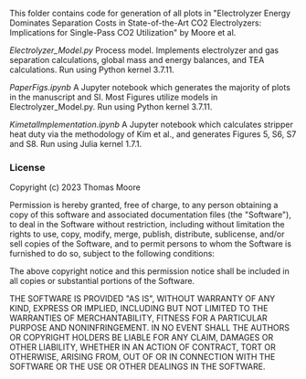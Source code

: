 This folder contains code for generation of all plots in "Electrolyzer Energy 
Dominates Separation Costs in State-of-the-Art CO2 Electrolyzers: Implications 
for Single-Pass CO2 Utilization" by Moore et al. 

*Electrolyzer_Model.py*
Process model. Implements electrolyzer and gas separation calculations, global 
mass and energy balances, and TEA calculations. Run using Python kernel 3.7.11.  

*PaperFigs.ipynb*
A Jupyter notebook which generates the majority of plots in the manuscript and 
SI. Most Figures utilize models in Electrolyzer_Model.py. Run using Python 
kernel 3.7.11.  

*KimetalImplementation.ipynb*
A Jupyter notebook which calculates stripper heat duty via the methodology of 
Kim et al., and generates Figures 5, S6, S7 and S8. Run using Julia kernel 
1.7.1.

### License
Copyright (c) 2023 Thomas Moore

Permission is hereby granted, free of charge, to any person obtaining a copy
of this software and associated documentation files (the "Software"), to deal
in the Software without restriction, including without limitation the rights
to use, copy, modify, merge, publish, distribute, sublicense, and/or sell
copies of the Software, and to permit persons to whom the Software is
furnished to do so, subject to the following conditions:

The above copyright notice and this permission notice shall be included in all
copies or substantial portions of the Software.

THE SOFTWARE IS PROVIDED "AS IS", WITHOUT WARRANTY OF ANY KIND, EXPRESS OR
IMPLIED, INCLUDING BUT NOT LIMITED TO THE WARRANTIES OF MERCHANTABILITY,
FITNESS FOR A PARTICULAR PURPOSE AND NONINFRINGEMENT. IN NO EVENT SHALL THE
AUTHORS OR COPYRIGHT HOLDERS BE LIABLE FOR ANY CLAIM, DAMAGES OR OTHER
LIABILITY, WHETHER IN AN ACTION OF CONTRACT, TORT OR OTHERWISE, ARISING FROM,
OUT OF OR IN CONNECTION WITH THE SOFTWARE OR THE USE OR OTHER DEALINGS IN THE
SOFTWARE.
